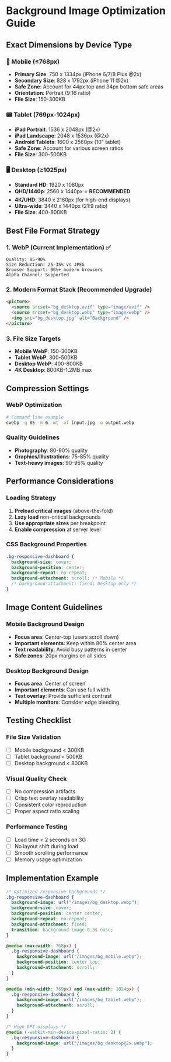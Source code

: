 # Background Image Optimization Guide

## Exact Dimensions by Device Type

### 📱 Mobile (≤768px)

- **Primary Size**: 750 x 1334px (iPhone 6/7/8 Plus @2x)
- **Secondary Size**: 828 x 1792px (iPhone 11 @2x)
- **Safe Zone**: Account for 44px top and 34px bottom safe areas
- **Orientation**: Portrait (9:16 ratio)
- **File Size**: 150-300KB

### 📟 Tablet (769px-1024px)

- **iPad Portrait**: 1536 x 2048px (@2x)
- **iPad Landscape**: 2048 x 1536px (@2x)
- **Android Tablets**: 1600 x 2560px (10" tablet)
- **Safe Zone**: Account for various screen ratios
- **File Size**: 300-500KB

### 🖥️ Desktop (≥1025px)

- **Standard HD**: 1920 x 1080px
- **QHD/1440p**: 2560 x 1440px ⭐ **RECOMMENDED**
- **4K/UHD**: 3840 x 2160px (for high-end displays)
- **Ultra-wide**: 3440 x 1440px (21:9 ratio)
- **File Size**: 400-800KB

## Best File Format Strategy

### 1. WebP (Current Implementation) ✅

```
Quality: 85-90%
Size Reduction: 25-35% vs JPEG
Browser Support: 96%+ modern browsers
Alpha Channel: Supported
```

### 2. Modern Format Stack (Recommended Upgrade)

```html
<picture>
  <source srcset="bg_desktop.avif" type="image/avif" />
  <source srcset="bg_desktop.webp" type="image/webp" />
  <img src="bg_desktop.jpg" alt="Background" />
</picture>
```

### 3. File Size Targets

- **Mobile WebP**: 150-300KB
- **Tablet WebP**: 300-500KB
- **Desktop WebP**: 400-800KB
- **4K Desktop**: 800KB-1.2MB max

## Compression Settings

### WebP Optimization

```bash
# Command line example
cwebp -q 85 -m 6 -mt -af input.jpg -o output.webp
```

### Quality Guidelines

- **Photography**: 80-90% quality
- **Graphics/Illustrations**: 75-85% quality
- **Text-heavy images**: 90-95% quality

## Performance Considerations

### Loading Strategy

1. **Preload critical images** (above-the-fold)
2. **Lazy load** non-critical backgrounds
3. **Use appropriate sizes** per breakpoint
4. **Enable compression** at server level

### CSS Background Properties

```css
.bg-responsive-dashboard {
  background-size: cover;
  background-position: center;
  background-repeat: no-repeat;
  background-attachment: scroll; /* Mobile */
  /* background-attachment: fixed; Desktop only */
}
```

## Image Content Guidelines

### Mobile Background Design

- **Focus area**: Center-top (users scroll down)
- **Important elements**: Keep within 80% center area
- **Text readability**: Avoid busy patterns in center
- **Safe zones**: 20px margins on all sides

### Desktop Background Design

- **Focus area**: Center of screen
- **Important elements**: Can use full width
- **Text overlay**: Provide sufficient contrast
- **Multiple monitors**: Consider edge bleeding

## Testing Checklist

### File Size Validation

- [ ] Mobile background < 300KB
- [ ] Tablet background < 500KB
- [ ] Desktop background < 800KB

### Visual Quality Check

- [ ] No compression artifacts
- [ ] Crisp text overlay readability
- [ ] Consistent color reproduction
- [ ] Proper aspect ratio scaling

### Performance Testing

- [ ] Load time < 2 seconds on 3G
- [ ] No layout shift during load
- [ ] Smooth scrolling performance
- [ ] Memory usage optimization

## Implementation Example

```css
/* Optimized responsive backgrounds */
.bg-responsive-dashboard {
  background-image: url("/images/bg_desktop.webp");
  background-size: cover;
  background-position: center center;
  background-repeat: no-repeat;
  background-attachment: fixed;
  transition: background-image 0.3s ease;
}

@media (max-width: 768px) {
  .bg-responsive-dashboard {
    background-image: url("/images/bg_mobile.webp");
    background-position: center top;
    background-attachment: scroll;
  }
}

@media (min-width: 769px) and (max-width: 1024px) {
  .bg-responsive-dashboard {
    background-image: url("/images/bg_tablet.webp");
    background-attachment: scroll;
  }
}

/* High DPI displays */
@media (-webkit-min-device-pixel-ratio: 2) {
  .bg-responsive-dashboard {
    background-image: url("/images/bg_desktop@2x.webp");
  }
}
```

